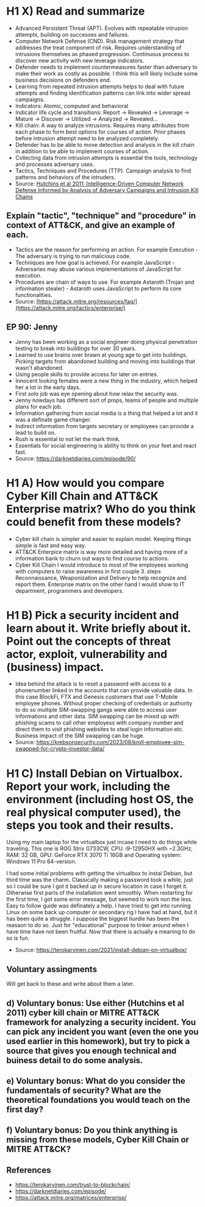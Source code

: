 # H1 X) Read and summarize
- Advanced Persistent Threat (APT). Evolves with repeatable intrusion attempts, building on successes and failures.
- Computer Network Defense (CND). Risk management strategy that addresses the treat component of risk. Requires understanding of intrusions themselves as phased progression. Continuous process to discover new activity with new leverage indicators.
- Defender needs to implement countermeasures faster than adversary to make their work as costly as possible. I think this will likely include some business decisions on defenders end.
- Learning from repeated intrusion attempts helps to deal with future attempts and finding identification patterns can link into wider spread campaigns.
- Indicators: Atomic, computed and behavioral
- Indicator life cycle and transitions: Report -> Revealed -> Leverage -> Mature -> Discover -> Utilized -> Analyzed -> Revealed...
- Kill chain: A way to analyze intrusions. Requires many attributes from each phase to form best options for courses of action. Prior phases before intrusion attempt need to be analyzed completely.
- Defender has to be able to move detection and analysis in the kill chain in addition to be able to implement courses of action.
- Collecting data from intrusion attempts is essential the tools, technology and processes adversary uses.
- Tactics, Techniques and Procedures (TTP). Campaign analysis to find patterns and behaviors of the intruders.
- Source: [Hutchins et al 2011: Intelligence-Driven Computer Network Defense Informed by Analysis of Adversary Campaigns and Intrusion Kill Chains](https://lockheedmartin.com/content/dam/lockheed-martin/rms/documents/cyber/LM-White-Paper-Intel-Driven-Defense.pdf)

## Explain "tactic", "technique" and "procedure" in context of ATT&CK, and give an example of each.
- Tactics are the reason for performing an action. For example	Execution	- The adversary is trying to run malicious code. 
- Techniques are how goal is achieved. For example JavaScript	- Adversaries may abuse various implementations of JavaScript for execution.
- Procedures are chain of ways to use. For example 	Astaroth (Trojan and information stealer) -	Astaroth uses JavaScript to perform its core functionalities. 
- Source: [https://attack.mitre.org/resources/faq/](https://attack.mitre.org/tactics/enterprise/)

## EP 90: Jenny
- Jenny has been working as a social engineer doing physical penetration testing to break into buildings for over 30 years.
- Learned to use brains over brawn at young age to get into buildings. Picking targets from abandoned building and moving into buildings that wasn't abandoned.
- Using people skills to provide access for later on entries.
- Innocent looking females were a new thing in the industry, which helped her a lot in the early days.
- First solo job was eye opening about how relax the security was.
- Jenny nowdays has different sort of props, teams of people and multiple plans for each job.
- Information gathering from social media is a thing that helped a lot and it was a definate game changer.
- Indirect information from targets secretary or employees can provide a lead to build on.
- Rush is essential to not let the mark think.
- Essentials for social engineering is ability to think on your feet and react fast.
- Source: https://darknetdiaries.com/episode/90/

# H1 A) How would you compare Cyber Kill Chain and ATT&CK Enterprise matrix? Who do you think could benefit from these models?
- Cyber kill chain is simpler and easier to explain model. Keeping things simple is fast and easy way.
- ATT&CK Enterpice matrix is way more detailed and having more of a information bank to churn out ways to find course to actions.
- Cyber Kill Chain I would introduce to most of the employees working with computers to raise awareness in first couple 3. steps Reconnaissance, Weaponization and Delivery to help recognize and report them. Enterprise matrix on the other hand I would show to IT department, programmers and developers.

# H1 B) Pick a security incident and learn about it. Write briefly about it. Point out the concepts of threat actor, exploit, vulnerability and (business) impact.
- Idea behind the attack is to reset a password with access to a phonenumber linked in the accounts that can provide valuable data. In this case BlockFi, FTX and Genesis customers that use T-Mobile employee phones. Without proper checking of credentials or authority to do so multiple SIM-swapping gangs were able to access user informations and other data. SIM swapping can be mixed up with phishing scams to call other employess with company number and direct them to visit phishing websites to steal login information etc. Business impact of the SIM swapping can be huge.
- Source: https://krebsonsecurity.com/2023/08/kroll-employee-sim-swapped-for-crypto-investor-data/

# H1 C) Install Debian on Virtualbox. Report your work, including the environment (including host OS, the real physical computer used), the steps you took and their results.
Using my main laptop for the virtualbox just incase I need to do things while traveling.
This one is ROG Strix G733CW, CPU: i9-12950HX with ~2.3GHz, RAM: 32 GB, GPU: GeForce RTX 3070 Ti 16GB and Operating system: Windows 11 Pro 64-version.

I had some initial problems with getting the virtualbox to instal Debian, but third time was the charm.
Classically making a password took a while, just so I could be sure I got it backed up in secure location in case I forget it.
Otherwise first parts of the installation went smoothly.
When restarting for the first time, I got some error message, but seemed to work non the less.
Easy to follow guide was definately a help. I have tried to get into running Linux on some back up computer or secondary rig I have had at hand, but it has been quite a struggle.
I suppose the biggest hurdle has been the reasaon to do so. Just for "educational" purpose to tinker around when I have time have not been fruitful.
Now that there is actually a meaning to do so is fun.
- Source: https://terokarvinen.com/2021/install-debian-on-virtualbox/

##  Voluntary assingments
Will get back to these and write about them a later.
## d) Voluntary bonus: Use either (Hutchins et al 2011) cyber kill chain or MITRE ATT&CK framework for analyzing a security incident. You can pick any incident you want (even the one you used earlier in this homework), but try to pick a source that gives you enough technical and buiness detail to do some analysis.
##  e) Voluntary bonus: What do you consider the fundamentals of security? What are the theoretical foundations you would teach on the first day?
## f) Voluntary bonus: Do you think anything is missing from these models, Cyber Kill Chain or MITRE ATT&CK?


## References
- https://terokarvinen.com/trust-to-blockchain/
- https://darknetdiaries.com/episode/
- https://attack.mitre.org/matrices/enterprise/
